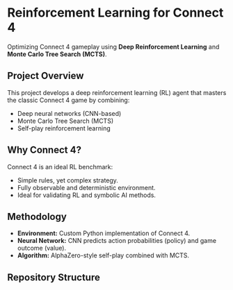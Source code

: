 # Reinforcement Learning for Connect 4

Optimizing Connect 4 gameplay using **Deep Reinforcement Learning** and **Monte Carlo Tree Search (MCTS)**.

##  Project Overview

This project develops a deep reinforcement learning (RL) agent that masters the classic Connect 4 game by combining:
- Deep neural networks (CNN-based)
- Monte Carlo Tree Search (MCTS)
- Self-play reinforcement learning

##  Why Connect 4?

Connect 4 is an ideal RL benchmark:
- Simple rules, yet complex strategy.
- Fully observable and deterministic environment.
- Ideal for validating RL and symbolic AI methods.

##  Methodology

- **Environment:** Custom Python implementation of Connect 4.
- **Neural Network:** CNN predicts action probabilities (policy) and game outcome (value).
- **Algorithm:** AlphaZero-style self-play combined with MCTS.

##  Repository Structure

